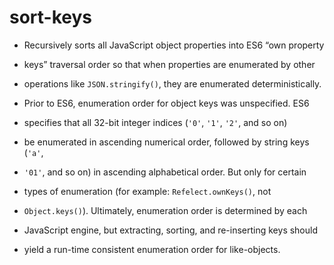 # sort-keys

   * Recursively sorts all JavaScript object properties into ES6 “own property
   * keys” traversal order so that when properties are enumerated by other
   * operations like `JSON.stringify()`, they are enumerated deterministically.

   * Prior to ES6, enumeration order for object keys was unspecified. ES6
   * specifies that all 32-bit integer indices (`'0'`, `'1'`, `'2'`, and so on)
   * be enumerated in ascending numerical order, followed by string keys (`'a'`,
   * `'01'`, and so on) in ascending alphabetical order. But only for certain
   * types of enumeration (for example: `Refelect.ownKeys()`, not
   * `Object.keys()`). Ultimately, enumeration order is determined by each
   * JavaScript engine, but extracting, sorting, and re-inserting keys should
   * yield a run-time consistent enumeration order for like-objects.
